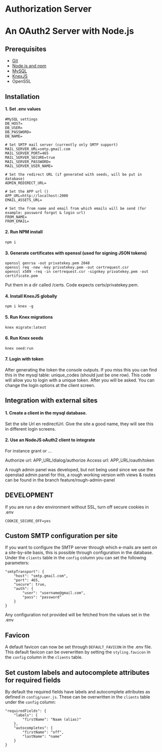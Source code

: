Authorization Server
==================

# An OAuth2 Server with Node.js

## Prerequisites
 - [Git](https://git-scm.com/)
 - [Node.js and npm](https://nodejs.org/en/)
 - [MySQL](https://www.mysql.com/)
 - [KnexJS](https://knexjs.org)
 - OpenSSL

## Installation

#### 1. Set .env values

```
#MySQL settings
DB_HOST=
DB_USER=
DB_PASSWORD=
DB_NAME=

# Set SMTP mail server (currently only SMTP support)
MAIL_SERVER_URL=smtp.gmail.com
MAIL_SERVER_PORT=465
MAIL_SERVER_SECURE=true
MAIL_SERVER_PASSWORD=
MAIL_SERVER_USER_NAME=

# Set the redirect URL (if generated with seeds, will be put in database)
ADMIN_REDIRECT_URL=

# Set the APP url ()
APP_URL=http://localhost:2000
EMAIL_ASSETS_URL=

# Set the from name and email from which emails will be send (for example: password forgot & login url)
FROM_NAME=
FROM_EMAIL=
```

#### 2. Run NPM install

```
npm i
```

#### 3. Generate certificates with openssl (used for signing JSON tokens)
```
openssl genrsa -out privatekey.pem 2048
openssl req -new -key privatekey.pem -out certrequest.csr
openssl x509 -req -in certrequest.csr -signkey privatekey.pem -out certificate.pem
```

Put them in a dir called /certs. Code expects certs/privatekey.pem.

#### 4. Install KnexJS globally

```
npm i knex -g
```

#### 5. Run Knex migrations
```
knex migrate:latest
```

#### 6. Run Knex seeds
```
knex seed:run
```

#### 7. Login with token
After generating the token the console outputs. If you miss this you can find this in the mysql table: unique_codes (should just be one row). This code will allow you to login with a unique token. After you will be asked. You can change the login options at the client screen.

## Integration with external sites

#### 1. Create a client in the mysql database.
Set the site Url en redirectUrl. Give the site a good name, they will see this in different login screens.

#### 2. Use an NodeJS oAuth2 client to integrate
For instance grant or ...

Authorize url: APP_URL/dialog/authorize
Access url: APP_URL/oauth/token

A rough admin panel was developed, but not being used since we use the openstad admin panel for this, a rough working version with views & routes can be found in the branch feature/rough-admin-panel

## DEVELOPMENT
If you are run a dev environment without SSL, turn off secure cookies in .env
```
COOKIE_SECURE_OFF=yes
```

## Custom SMTP configuration per site
If you want to configure the SMTP server through which e-mails are sent on a site-by-site basis, this is possible through configuration in the database.
Under the `clients` table in the `config` column you can set the following parameters:

```
"smtpTransport": {
    "host": "smtp.gmail.com",
    "port": 465,
    "secure": true,
    "auth": {
        "user": "username@gmail.com",
        "pass": "password"
    }
}
```

Any configuration not provided will be fetched from the values set in the .env

## Favicon
A default favicon can now be set through `DEFAULT_FAVICON` in the .env file.
This default favicon can be overwritten by setting the `styling.favicon` in the `config` column in the `clients` table.

## Set custom labels and autocomplete attributes for required fields
By default the required fields have labels and autocomplete attributes as defined in `config/user.js`. These can be overwritten in the `clients` table under the `config` column:

```
"requiredFields": {
    "labels": {
        "firstName": "Naam (alias)"
    },
    "autocompletes": {
        "firstName": "off",
        "lastName": "name"
    }
}
```
